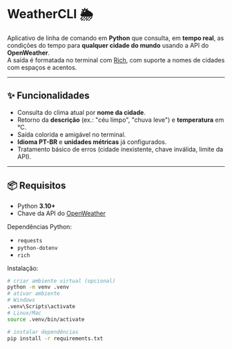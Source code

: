 # WeatherCLI 🌦️

Aplicativo de linha de comando em **Python** que consulta, em **tempo real**, as condições do tempo para **qualquer cidade do mundo** usando a API do **OpenWeather**.  
A saída é formatada no terminal com [Rich](https://github.com/Textualize/rich), com suporte a nomes de cidades com espaços e acentos.

---

## ✨ Funcionalidades

- Consulta do clima atual por **nome da cidade**.
- Retorno da **descrição** (ex.: "céu limpo", "chuva leve") e **temperatura** em °C.
- Saída colorida e amigável no terminal.
- **Idioma PT-BR** e **unidades métricas** já configurados.
- Tratamento básico de erros (cidade inexistente, chave inválida, limite da API).

---

## 📦 Requisitos

- Python **3.10+**
- Chave da API do [OpenWeather](https://openweathermap.org/api)

Dependências Python:
- `requests`
- `python-dotenv`
- `rich`

Instalação:

```bash
# criar ambiente virtual (opcional)
python -m venv .venv
# ativar ambiente
# Windows
.venv\Scripts\activate
# Linux/Mac
source .venv/bin/activate

# instalar dependências
pip install -r requirements.txt
